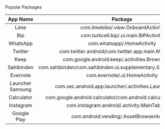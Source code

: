 Popular Packages

| App Name | Package  |
| :-----: | :-: |
| Lime | com.limebike/.view.OnboardActivity |
| Bip | com.turkcell.bip/.ui.main.BiPActivity |
| WhatsApp | com.whatsapp/.HomeActivity |
| Twitter | com.twitter.android/com.twitter.app.main.MainActivity  |
| Keep | com.google.android.keep/.activities.BrowseActivity |
| Sahibinden | com.sahibinden/com.sahibinden.ui.supplementary.SplashScreenActivity |
| Evernote | com.evernote/.ui.HomeActivity |
| Launcher Samsung | com.sec.android.app.launcher/.activities.LauncherActivity |
| Calculator | com.google.android.calculator/com.android.calculator2.Calculator |
| Instagram | com.instagram.android/.activity.MainTabActivity |
| Google Play | com.android.vending/.AssetBrowserActivity |


